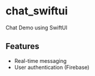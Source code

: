 # chat_swiftui
Chat Demo using SwiftUI
## Features
- Real-time messaging
- User authentication (Firebase)


